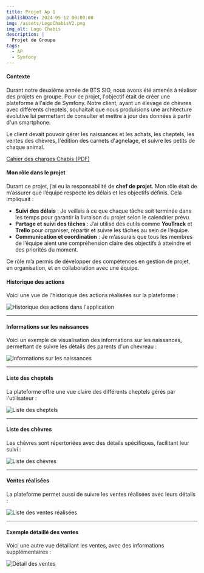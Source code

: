 ```yaml
---
title: Projet Ap 1
publishDate: 2024-05-12 00:00:00
img: /assets/LogoChabisV2.png
img_alt: Logo Chabis
description: |
  Projet de Groupe
tags:
  - AP
  - Symfony
---
```


#### Contexte
Durant notre deuxième année de BTS SIO, nous avons été amenés à réaliser des projets en groupe. Pour ce projet, l'objectif était de créer une plateforme à l'aide de Symfony. Notre client, ayant un élevage de chèvres avec différents cheptels, souhaitait que nous produisions une architecture évolutive lui permettant de consulter et mettre à jour des données à partir d'un smartphone.

Le client devait pouvoir gérer les naissances et les achats, les cheptels, les ventes des chèvres, l'édition des carnets d'agnelage, et suivre les petits de chaque animal.

[Cahier des charges Chabis (PDF)](/assets/Cahier_charges_chabis.pdf)

#### Mon rôle dans le projet

Durant ce projet, j’ai eu la responsabilité de **chef de projet**. Mon rôle était de m’assurer que l’équipe respecte les délais et les objectifs définis. Cela impliquait :

- **Suivi des délais** : Je veillais à ce que chaque tâche soit terminée dans les temps pour garantir la livraison du projet selon le calendrier prévu.
- **Partage et suivi des tâches** : J’ai utilisé des outils comme **YouTrack** et **Trello** pour organiser, répartir et suivre les tâches au sein de l’équipe.
- **Communication et coordination** : Je m’assurais que tous les membres de l’équipe aient une compréhension claire des objectifs à atteindre et des priorités du moment.

Ce rôle m’a permis de développer des compétences en gestion de projet, en organisation, et en collaboration avec une équipe.



#### Historique des actions

Voici une vue de l'historique des actions réalisées sur la plateforme :

![Historique des actions dans l'application](/assets/Historiquechabis.png)

---

#### Informations sur les naissances

Voici un exemple de visualisation des informations sur les naissances, permettant de suivre les détails des parents d'un chevreau :

![Informations sur les naissances](/assets/infosnaissancechabis.png)

---

#### Liste des cheptels

La plateforme offre une vue claire des différents cheptels gérés par l'utilisateur :

![Liste des cheptels](/assets/Listecheptel.png)

---

#### Liste des chèvres

Les chèvres sont répertoriées avec des détails spécifiques, facilitant leur suivi :

![Liste des chèvres](/assets/Listechevre.png)

---

#### Ventes réalisées

La plateforme permet aussi de suivre les ventes réalisées avec leurs détails :

![Liste des ventes réalisées](/assets/Listevente.png)

---

#### Exemple détaillé des ventes

Voici une autre vue détaillant les ventes, avec des informations supplémentaires :

![Détail des ventes](/assets/Venteschabis.png)
